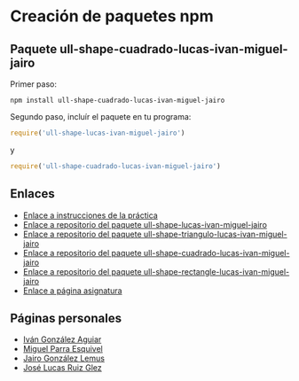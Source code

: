 # Creación de paquetes npm
## Paquete ull-shape-cuadrado-lucas-ivan-miguel-jairo

Primer paso:

```
npm install ull-shape-cuadrado-lucas-ivan-miguel-jairo
```
Segundo paso, incluír el paquete en tu programa:

```javascript
require('ull-shape-lucas-ivan-miguel-jairo')
```
y
```javascript
require('ull-shape-cuadrado-lucas-ivan-miguel-jairo')
```

## Enlaces
* [Enlace a instrucciones de la práctica](https://casianorodriguezleon.gitbooks.io/ull-esit-1617/content/practicas/practicamodulestrategypattern.html)
* [Enlace a repositorio del paquete ull-shape-lucas-ivan-miguel-jairo](https://github.com/ULL-ESIT-DSI-1617/creacion-de-paquetes-npm-lucas-ivan-miguel-jairo)
* [Enlace a repositorio del paquete ull-shape-triangulo-lucas-ivan-miguel-jairo](https://github.com/ULL-ESIT-DSI-1617/creacion-de-paquetes-npm-lucas-ivan-miguel-jairo-triangulo)
* [Enlace a repositorio del paquete ull-shape-cuadrado-lucas-ivan-miguel-jairo](https://github.com/ULL-ESIT-DSI-1617/creacion-de-paquetes-npm-lucas-ivan-miguel-jairo-cuadrado)
* [Enlace a repositorio del paquete ull-shape-rectangle-lucas-ivan-miguel-jairo](https://github.com/ULL-ESIT-DSI-1617/creacion-de-paquetes-npm-lucas-ivan-miguel-jairo-rectangulo)
* [Enlace a página asignatura](https://campusvirtual.ull.es/1617/course/view.php?id=1136)

## Páginas personales
* [Iván González Aguiar](https://ivan-ga.github.io/)
* [Miguel Parra Esquivel](https://alu0100200393.github.io/)
* [Jairo González Lemus](https://alu0100813272.github.io/)
* [José Lucas Ruiz Glez](https://alu0100785265.github.io/)

